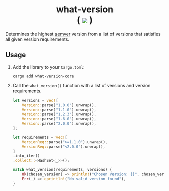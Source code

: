 <h1 align="center">
    what-version
    <br>
    ( <a href="https://github.com/sgoudham/what-version/actions/workflows/build.yml"><img src="https://github.com/sgoudham/what-version/actions/workflows/build.yml/badge.svg"></a> )
</h1>

Determines the highest [semver](https://docs.rs/semver/latest/semver/) version
from a list of versions that satisfies all given version requirements.

## Usage

1. Add the library to your `Cargo.toml`:

   ```shell
   cargo add what-version-core
   ```

2. Call the `what_version()` function with a list of versions and version requirements.

   ```rust
   let versions = vec![
       Version::parse("1.0.0").unwrap(),
       Version::parse("1.1.0").unwrap(),
       Version::parse("1.2.3").unwrap(),
       Version::parse("1.6.0").unwrap(),
       Version::parse("2.0.0").unwrap(),
   ];

   let requirements = vec![
       VersionReq::parse(">=1.1.0").unwrap(),
       VersionReq::parse("<2.0.0").unwrap(),
   ]
   .into_iter()
   .collect::<HashSet<_>>();

   match what_version(requirements, versions) {
       Ok(chosen_version) => println!("Chosen Version: {}", chosen_version),
       Err(_) => eprintln!("No valid version found"),
   }
   ```
